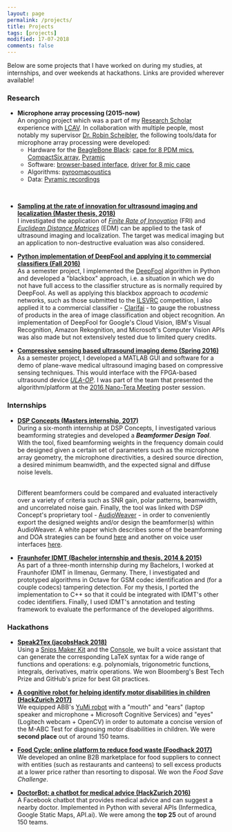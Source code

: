 ```yaml
---
layout: page
permalink: /projects/
title: Projects
tags: [projects]
modified: 17-07-2018
comments: false
---
```


Below are some projects that I have worked on during my studies, at internships, and over weekends at hackathons. Links are provided wherever available!


### Research

* **Microphone array processing (2015-now)**<br>
An ongoing project which was a part of my [Research Scholar](https://ic.epfl.ch/ResearchScholars) experience with [LCAV](https://lcav.epfl.ch/). In collaboration with multiple people, most notably my supervisor <a href="http://www.robinscheibler.org/" target="_blank">Dr. Robin Scheibler</a>, the following tools/data for microphone array processing were developed:
    * Hardware for the [BeagleBone Black](https://beagleboard.org/black): [cape for 8 PDM mics](https://github.com/fakufaku/kurodako), [CompactSix array](https://github.com/LCAV/CompactSix), [Pyramic](https://github.com/LCAV/Pyramic)
    * Software: [browser-based interface](https://github.com/LCAV/easy-dsp), [driver for 8 mic cape](https://github.com/Scrashdown/PRU-Audio-Processing)
    * Algorithms: [pyroomacoustics](https://github.com/LCAV/pyroomacoustics)
    * Data: [Pyramic recordings](https://zenodo.org/record/1209005#.W05WVNgzab8)  
<br />

* [**Sampling at the rate of innovation for ultrasound imaging and localization (Master thesis, 2018)**](https://github.com/ebezzam/frius)<br>
I investigated the application of [_Finite Rate of Innovation_](https://ieeexplore.ieee.org/document/1003065/) (FRI) and [_Euclidean Distance Matrices_](https://arxiv.org/pdf/1502.07541.pdf) (EDM) can be applied to the task of ultrasound imaging and localization.  The target was medical imaging but an application to non-destructive evaluation was also considered.

* [**Python implementation of DeepFool and applying it to commercial classifiers (Fall 2016)**](/pdf/lts4_semester_project_eric_bezzam.pdf)<br>
As a semester project, I implemented the <a href="https://arxiv.org/abs/1511.04599" target="_blank">DeepFool</a> algorithm in Python and developed a "blackbox" approach, i.e. a situation in which we do not have full access to the classifier structure as is normally required by DeepFool. As well as applying this blackbox approach to _academic_ networks, such as those submitted to the <a href="http://www.image-net.org/challenges/LSVRC/" target="_blank">ILSVRC</a> competition, I also applied it to a commercial classifier - <a href="https://www.clarifai.com/" target="_blank">Clarifai</a> - to gauge the robustness of products in the area of image classification and object recognition. An implementation of DeepFool for Google's Cloud Vision, IBM's Visual Recognition, Amazon Rekognition, and Microsoft's Computer Vision APIs was also made but not extensively tested due to limited query credits.

* [**Compressive sensing based ultrasound imaging demo (Spring 2016)**](/pdf/lts5_semester_project_eric_bezzam.pdf)<br>
As a semester project, I developed a MATLAB GUI and software for a demo of plane-wave medical ultrasound imaging based on compressive sensing techniques. This would interface with the FPGA-based ultrasound device <a href="http://ieeexplore.ieee.org/stamp/stamp.jsp?arnumber=7468550" target="_blank">_ULA-OP_</a>. I was part of the team that presented the algorithm/platform at the <a href="http://www.nano-tera.ch/pdf/posters2016/UltrasoundToGo250.pdf" target="_blank">2016 Nano-Tera Meeting</a> poster session.

### Internships

* [**DSP Concepts (Masters internship, 2017)**](https://dspconcepts.com/)<br>
During a six-month internship at DSP Concepts, I investigated various beamforming strategies and developed a **_Beamformer Design Tool_**. With the tool, fixed beamforming weights in the frequency domain could be designed given a certain set of parameters such as the microphone array geometry, the microphone directivities, a desired source direction, a desired minimum beamwidth, and the expected signal and diffuse noise levels.  

    <br>
    Different beamformers could be compared and evaluated interactively over a variety of criteria such as SNR gain, polar patterns, beamwidth, and uncorrelated noise gain. Finally, the tool was linked with DSP Concept's proprietary tool - <a href="https://dspconcepts.com/solutions/audio-weaver" target="_blank">AudioWeaver</a> - in order to conveniently export the designed weights and/or design the beamformer(s) within AudioWeaver. A white paper which describes some of the beamforming and DOA strategies can be found <a href="https://dspconcepts.com/sites/default/files/voice_ui_part2.pdf" target="_blank">here</a> and another on voice user interfaces <a href="https://dspconcepts.com/sites/default/files/fundamentals_of_voice_ui.pdf" target="_blank">here</a>.

* [**Fraunhofer IDMT (Bachelor internship and thesis, 2014 & 2015)**](https://www.idmt.fraunhofer.de/en.html)<br>
As part of a three-month internship during my Bachelors, I worked at Fraunhofer IDMT in Ilmenau, Germany. There, I investigated and prototyped algorithms in Octave for GSM codec identification and (for a couple codecs) tampering detection. For my thesis, I ported the implementation to C++ so that it could be integrated with IDMT's other codec identifiers. Finally, I used IDMT's annotation and testing framework to evaluate the performance of the developed algorithms.


### Hackathons

* [**Speak2Tex (jacobsHack 2018)**](https://devpost.com/software/speak2tex)<br>
Using a [Snips Maker Kit](https://makers.snips.ai/kit/) and the [Console](http://console.snips.ai), we built a voice assistant that can generate the corresponding LaTeX syntax for a wide range of functions and operations: e.g. polynomials, trigonometric functions, integrals, derivatives, matrix operations. We won Bloomberg's Best Tech Prize and GitHub's prize for best Git practices.

* [**A cognitive robot for helping identify motor disabilities in children (HackZurich 2017)**](https://devpost.com/software/jred)<br>
We equipped ABB's [YuMi robot](https://new.abb.com/products/robotics/industrial-robots/yumi) with a "mouth" and "ears" (laptop speaker and microphone + Microsoft Cognitive Services) and "eyes" (Logitech webcam + OpenCV) in order to automate a concise version of the M-ABC Test for diagnosing motor disabilities in children. We were **second place** out of around 150 teams.

* [**Food Cycle: online platform to reduce food waste (Foodhack 2017)**](https://youtu.be/WgaTlFW-41Q)<br>
We developed an online B2B marketplace for food suppliers to connect with entities (such as restaurants and canteens) to sell excess products at a lower price rather than resorting to disposal. We won the _Food Save Challenge_.

* [**DoctorBot: a chatbot for medical advice (HackZurich 2016)**](https://github.com/ebezzam/DoctorBot)<br>
A Facebook chatbot that provides medical advice and can suggest a nearby doctor. Implemented in Python with several APIs (Infermedica, Google Static Maps, API.ai). We were among the **top 25** out of around 150 teams.


<!-- ### Select course projects

* **Embedded Systems**<br>

* **PCML 2**<br>

* **PCML 1**<br> -->



